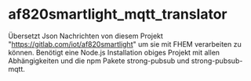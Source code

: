 # af820smartlight_mqtt_translator

Übersetzt Json Nachrichten von diesem Projekt "https://gitlab.com/iot/af820smartlight" um sie mit FHEM verarbeiten zu können.
Benötigt eine Node.js Installation obiges Projekt mit allen Abhängigkeiten und die npm Pakete
strong-pubsub und strong-pubsub-mqtt.
